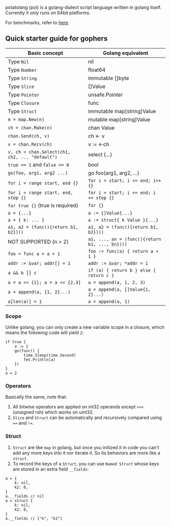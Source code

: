 potatolang (pol) is a golang-dialect script language written in golang itself. Currently it only runs on 64bit platforms.

For benchmarks, refer to [here](https://github.com/coyove/potatolang/blob/master/tests/bench/perf.md).

## Quick starter guide for gophers

|Basic concept |Golang equivalent|
|--------|------|
|Type `Nil`     | nil |
|Type `Number`  | float64 |
|Type `String`  | immutable []byte |
|Type `Slice`   | []Value |
|Type `Pointer` | unsafe.Pointer |
|Type `Closure` | func |
|Type `Struct`  | immutable map[string]Value |
|`m = map.New(n)`| mutable map[string]Value |
|`ch = chan.Make(n)`| chan Value |
|`chan.Send(ch, v)`| ch <- v |
|`v = chan.Recv(ch)`| v := <-ch |
|`v, ch = chan.Select(ch1, ch2, ... "default")`| select {...} |
| `true == 1` and `false == 0` | bool |
| `go(foo, arg1, arg2 ...)` | go foo(arg1, arg2, ...) |
|`for i = range start, end {}      ` |`for i = start; i <= end; i++ {}`|
|`for i = range start, end, step {}` |`for i = start; i <= end; i += step {}`|
|`for true {}`  (true is required)| `for {}` |
|`a = {...}`| `a := []Value{...}` |
|`a = { k: ... }` | `a := struct{ k Value }{...}` |
|`a1, a2 = (func(){return b1, b2})()` | `a1, a2 = (func(){return b1, b2})()` |
|NOT SUPPORTED (n > 2) | `a1, ..., an = (func(){return b1, ..., bn})()` |
|`foo = func a = a + 1` | `foo := func(a) { return a + 1 }` |
|`addr := &var; addr[] = 1` | `addr := &var; *addr = 1` |
|`a && b ⎮⎮ c` | `if (a) { return b } else { return c }`|
|`a = a << {1}; a = a << {2,3}`| `a = append(a, 1, 2, 3)`|
|`a = append(a, {1, 2}...)`| `a = append(a, []Value{1, 2}...)`|
|`a[len(a)] = 1`|`a = append(a, 1)`|

### Scope
Unlike golang, you can only create a new variable scope in a closure, which means the following code will yield `2`:
```
if true {
    a := 1
    go(func() {
        time.Sleep(time.Second)
        fmt.Println(a)
    })
}
a = 2
```

### Operators
Basically the same, note that:
1. All bitwise operators are applied on int32 operands except `>>>` (unsigned rsh) which works on uint32.
7. `Slice` and `Struct` can be automatically and recursively compared using `==` and `!=`.

### Struct
1. `Struct` are like `map` in golang, but once you initized it in code you can't add any more keys into it nor iterate it. So its behaviors are more like a `struct`.
2. To record the keys of a `Struct`, you can use `Named Struct` whose keys are stored in an extra field `__fields`:
```
a = {
    k: nil,
    k2: 0,
}
a.__fields // nil
a = struct {
    k: nil,
    k2: 0,
}
a.__fields // ["k", "k2"]
```
